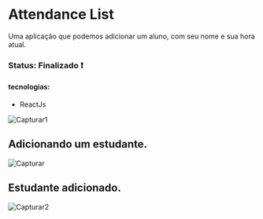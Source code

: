 <h1> Attendance List </h1>

<p> Uma aplicação que podemos adicionar um aluno, com seu nome e sua hora atual. </p>

<h3> Status: Finalizado ❗ </h3>

<h4> tecnologias: </h4>

+ ReactJs

![Capturar1](https://user-images.githubusercontent.com/66790414/165156266-0ff5a4df-ac2a-48b7-9365-f85be43f6ee6.PNG)

## Adicionando um estudante.
![Capturar](https://user-images.githubusercontent.com/66790414/165156345-d625fc0a-30ba-46a4-80ba-91871ec6424d.PNG)

## Estudante adicionado.
![Capturar2](https://user-images.githubusercontent.com/66790414/165156402-5aec5418-a41b-4f0d-91db-41a71de395fe.PNG)
